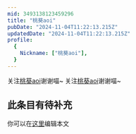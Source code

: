 ```yaml
---
mid: 3493138123459296
title: "桃葵aoi"
pubDate: "2024-11-04T11:22:13.215Z"
updatedDate: "2024-11-04T11:22:13.215Z"
profile:
  {
    Nickname: ["桃葵aoi"],
  }
---
```


关注[桃葵aoi](https://space.bilibili.com/3493138123459296)谢谢喵~ 关注[桃葵aoi](https://space.bilibili.com/3493138123459296)谢谢喵~

## 此条目有待补充
你可以在[这里](https://github.com/Yuhanawa/VTuber.ICU-Content/edit/master/v/桃葵aoi/index.md)编辑本文
